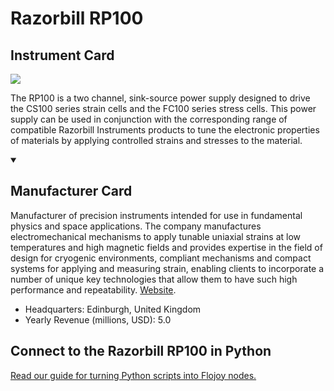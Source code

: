 
# Razorbill RP100

## Instrument Card

<img src="https://v5.airtableusercontent.com/v1/19/19/1691539200000/_09joyMsldLuLJ8cN4M7tw/3ckmTkjwCmmPOCpFNMt0yq5lobjc0I60DNCoX15WvkFi-fqoBd9lJBIzL6z5pEBgwGmjh7nX2AM3XlnZij9xteziVuLfgmBC1AycL2o_NPI/yuejsp4VqcZYp_DFmE9hgqGKcTEpp5f7DwXD7b8UxoQ"/>
<p>The RP100 is a two channel, sink-source power supply
designed to drive the CS100 series strain cells and the FC100
series stress cells. This power supply can be used in conjunction
with the corresponding range of compatible Razorbill Instruments
products to tune the electronic properties of materials by applying
controlled strains and stresses to the material.</p>

<details open>
<summary><h2>Manufacturer Card</h2></summary>

Manufacturer of precision instruments intended for use in fundamental physics and space applications. The company manufactures electromechanical mechanisms to apply tunable uniaxial strains at low temperatures and high magnetic fields and provides expertise in the field of design for cryogenic environments, compliant mechanisms and compact systems for applying and measuring strain, enabling clients to incorporate a number of unique key technologies that allow them to have such high performance and repeatability. <a href="https://razorbillinstruments.com/">Website</a>.

<ul>
  <li>Headquarters: Edinburgh, United Kingdom</li>
  <li>Yearly Revenue (millions, USD): 5.0</li>
</ul>
</details>

## Connect to the Razorbill RP100 in Python

[Read our guide for turning Python scripts into Flojoy nodes.](https://docs.flojoy.ai/custom-nodes/creating-custom-node/)


